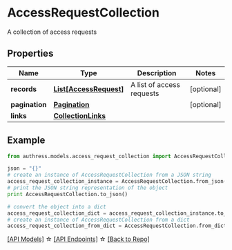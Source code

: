 # AccessRequestCollection

A collection of access requests

## Properties
Name | Type | Description | Notes
------------ | ------------- | ------------- | -------------
**records** | [**List[AccessRequest]**](AccessRequest.md) | A list of access requests | [optional] 
**pagination** | [**Pagination**](Pagination.md) |  | [optional] 
**links** | [**CollectionLinks**](CollectionLinks.md) |  | 

## Example

```python
from authress.models.access_request_collection import AccessRequestCollection

json = "{}"
# create an instance of AccessRequestCollection from a JSON string
access_request_collection_instance = AccessRequestCollection.from_json(json)
# print the JSON string representation of the object
print AccessRequestCollection.to_json()

# convert the object into a dict
access_request_collection_dict = access_request_collection_instance.to_dict()
# create an instance of AccessRequestCollection from a dict
access_request_collection_from_dict = AccessRequestCollection.from_dict(access_request_collection_dict)
```
[[API Models]](./README.md#documentation-for-models) ☆ [[API Endpoints]](./README.md#documentation-for-api-endpoints) ☆ [[Back to Repo]](../README.md)


